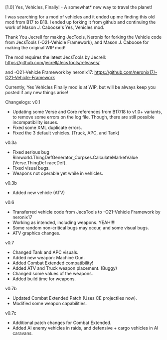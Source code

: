 [1.0] Yes, Vehicles, Finally! - A somewhat* new way to travel the planet!

I was searching for a mod of vehicles and it ended up me finding this old mod from B17 to B18. I ended up forking it from github and continuing the work of Mason J. Caboose's Yes, Vehicles mod.

Thank You Jecrell for making JecTools, Neronix for forking the Vehicle code from JecsTools (-O21-Vehicle Framework), and Mason J. Caboose for making the original WIP 
mod!

The mod requires the latest JecsTools by Jecrell:
https://github.com/jecrell/JecsTools/releases/

and -O21-Vehicle Framework by neronix17:
https://github.com/neronix17/-O21-Vehicle-Framework

Currently, Yes Vehicles Finally mod is at WIP, but will be always keep you posted if any
new things arise!

Changelogs:
v0.1
- Updating some Verse and Core references from B17/18 to v1.0+ variants, to remove 
  some errors on the log file. Though, there are still possible incompatibility issues.
- Fixed some XML duplicate errors.
- Fixed the 3 default vehicles. (Truck, APC, and Tank)

v0.3a
- Fixed serious bug Rimworld.ThingDefGenerator_Corpses.CalculateMarketValue (Verse.ThingDef raceDef).
- Fixed visual bugs.
- Weapons not operable yet while in vehicles.

v0.3b
- Added new vehicle (ATV)

v0.6
- Transferred vehicle code from JecsTools to -O21-Vehicle Framework by neronix17
- Working as intended, including weapons. YEAH!!!!
- Some random non-critical bugs may occur, and some visual bugs.
- ATV graphics changes.

v0.7
- Changed Tank and APC visuals.
- Added new weapon: Machine Gun.
- Added Combat Extended compatibility!
- Added ATV and Truck weapon placement. (Buggy)
- Changed some values of the weapons.
- Added build time for weapons.

v0.7b
- Updated Combat Extended Patch (Uses CE projectiles now).
- Modified some weapon capabilities.

v0.7c
- Additional patch changes for Combat Extended.
- Added AI enemy vehicles in raids, and defensive + cargo vehicles in AI caravans.
